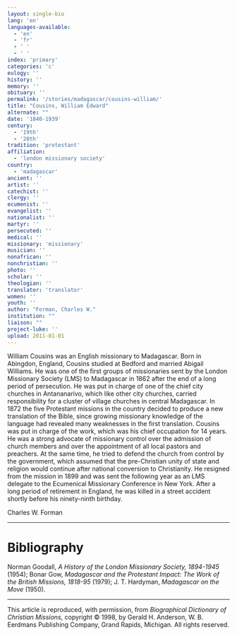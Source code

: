 ```yaml
---
layout: single-bio
lang: 'en'
languages-available:
  - 'en'
  - 'fr'
  - ' '
  - ' '
index: 'primary'
categories: 'c'
eulogy: ''
history: ''
memory: ''
obituary: ''
permalink: '/stories/madagascar/cousins-william/'
title: "Cousins, William Edward"
alternate: ""
date: '1840-1939'
century:
  - '19th'
  - '20th'
tradition: 'protestant'
affiliation:
  - 'london missionary society'
country:
  - 'madagascar'
ancient: ''
artist: ''
catechist: ''
clergy: ''
ecumenist: ''
evangelist: ''
nationalist: ''
martyr: ''
persecuted: ''
medical: ''
missionary: 'missionary'
musician: ''
nonafrican: ''
nonchristian: ''
photo: ''
scholar: ''
theologian: ''
translator: 'translator'
women: ''
youth: ''
author: "Forman, Charles W."
institution: ""
liaison: ""
project-luke: ''
upload: 2011-01-01
---
```




William Cousins was an English missionary to Madagascar. Born in Abingdon, England, Cousins studied at Bedford and married Abigail Williams. He was one of the first groups of missionaries sent by the London Missionary Society (LMS) to Madagascar in 1862 after the end of a long period of persecution. He was put in charge of one of the chief city churches in Antananarivo, which like other city churches, carried responsibility for a cluster of village churches in central Madagascar. In 1872 the five Protestant missions in the country decided to produce a new translation of the Bible, since growing missionary knowledge of the language had revealed many weaknesses in the first translation. Cousins was put in charge of the work, which was his chief occupation for 14 years. He was a strong advocate of missionary control over the admission of church members and over the appointment of all local pastors and preachers. At the same time, he tried to defend the church from control by the government, which assumed that the pre-Christian unity of state and religion would continue after national conversion to Christianity. He resigned from the mission in 1899 and was sent the following year as an LMS delegate to the Ecumenical Missionary Conference in New York. After a long period of retirement in England, he was killed in a street accident shortly before his ninety-ninth birthday.

Charles W. Forman

---

# Bibliography

Norman Goodall, *A History of the London Missionary Society, 1894-1945* (1954); Bonar Gow, *Madagascar and the Protestant Impact: The Work of the British Missions, 1818-95* (1979); J. T. Hardyman, *Madagascar on the Move* (1950).

---

This article is reproduced, with permission, from *Biographical Dictionary of Christian Missions*, copyright © 1998, by Gerald H. Anderson, W. B. Eerdmans Publishing Company, Grand Rapids, Michigan. All rights reserved.

